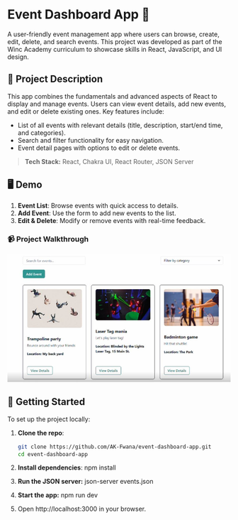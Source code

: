 # Event Dashboard App 🎉

A user-friendly event management app where users can browse, create, edit, delete, and search events. 
This project was developed as part of the Winc Academy curriculum to showcase skills in React, JavaScript, and UI design.

## 📜 Project Description

This app combines the fundamentals and advanced aspects of React to display and manage events. Users can view event details, 
add new events, and edit or delete existing ones. Key features include:

- List of all events with relevant details (title, description, start/end time, and categories).
- Search and filter functionality for easy navigation.
- Event detail pages with options to edit or delete events.

> **Tech Stack:** React, Chakra UI, React Router, JSON Server

## 🖥️ Demo

1. **Event List**: Browse events with quick access to details.
2. **Add Event**: Use the form to add new events to the list.
3. **Edit & Delete**: Modify or remove events with real-time feedback.

### 📹 Project Walkthrough

[![Watch the Walkthrough](src/Dashboard%20-%20Event%20-%20App.JPG)](https://drive.google.com/file/d/1uHv_xi8eenO2MFyFUv9ZrpsmSk7buYur/view?usp=drive_link)

## 🚀 Getting Started

To set up the project locally:

1. **Clone the repo**:
   ```bash
   git clone https://github.com/AK-Fwana/event-dashboard-app.git
   cd event-dashboard-app
2. **Install dependencies**:
   npm install
   
4. **Run the JSON server:**
   json-server events.json
   
5. **Start the app:**
   npm run dev
   
6. Open http://localhost:3000 in your browser.

   

